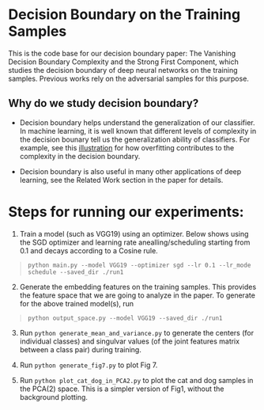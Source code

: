 # Decision Boundary on the Training Samples
This is the code base for our decision boundary paper: The Vanishing Decision Boundary Complexity and the Strong First Component, which studies the decision boundary of deep neural networks on the training samples. Previous works rely on the adversarial samples for this purpose. 

## Why do we study decision boundary?
- Decision boundary helps understand the generalization of our classifier. In machine learning, it is well known that different levels of complexity in the decision bounary tell us the generalization ability of classifiers. For example, see this [illustration](https://en.wikipedia.org/wiki/Overfitting#/media/File:Overfitting.svg) for how overfitting contributes to the complexity in the decision boundary.

- Decision boundary is also useful in many other applications of deep learning, see the Related Work section in the paper for details.

# Steps for running our experiments:

1. Train a model (such as VGG19) using an optimizer. Below shows using the SGD optimizer and learning rate anealling/scheduling starting from 0.1 and decays according to a Cosine rule. 

>`python main.py --model VGG19 --optimizer sgd --lr 0.1 --lr_mode schedule --saved_dir ./run1`

2. Generate the embedding features on the training samples. This provides the feature space that we are going to analyze in the paper.  To generate for the above trained model(s), run 
 
>`python output_space.py --model VGG19 --saved_dir ./run1` 

3. Run `python generate_mean_and_variance.py` to generate the centers (for individual classes) and singulvar values (of the joint features matrix between a class pair) during training.

4. Run `python generate_fig7.py` to plot Fig 7. 

5. Run `python plot_cat_dog_in_PCA2.py` to plot the cat and dog samples in the PCA(2) space. This is a simpler version of Fig1, without the background plotting. 










